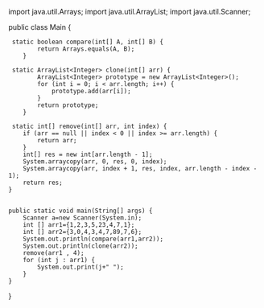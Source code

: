 import java.util.Arrays;
import java.util.ArrayList;
import java.util.Scanner;

public class Main {

     static boolean compare(int[] A, int[] B) {
            return Arrays.equals(A, B);
        }

     static ArrayList<Integer> clone(int[] arr) {
            ArrayList<Integer> prototype = new ArrayList<Integer>();
            for (int i = 0; i < arr.length; i++) {
                prototype.add(arr[i]);
            }
            return prototype;
        }

     static int[] remove(int[] arr, int index) {
        if (arr == null || index < 0 || index >= arr.length) {
            return arr;
        }
        int[] res = new int[arr.length - 1];
        System.arraycopy(arr, 0, res, 0, index);
        System.arraycopy(arr, index + 1, res, index, arr.length - index - 1);
        return res;
    }


    public static void main(String[] args) {
        Scanner a=new Scanner(System.in);
        int [] arr1={1,2,3,5,23,4,7,1};
        int [] arr2={3,0,4,3,4,7,89,7,6};
        System.out.println(compare(arr1,arr2));
        System.out.println(clone(arr2));
        remove(arr1 , 4);
        for (int j : arr1) {
            System.out.print(j+" ");
        }
    }
}
